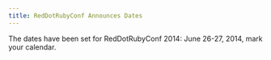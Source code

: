 ```yaml
---
title: RedDotRubyConf Announces Dates
---
```


The dates have been set for RedDotRubyConf 2014: June 26-27, 2014, mark your
calendar.
